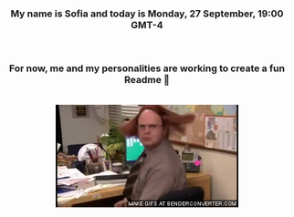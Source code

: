 


<div align="center">
<h3 >My name is Sofia and today is Monday, 27 September, 19:00 GMT-4</h3><br>
<h3 >For now, me and my personalities are working to create a fun Readme 👋
</h3><br>
<img src='img/dwight.gif' alt='working...'/>
</div>
